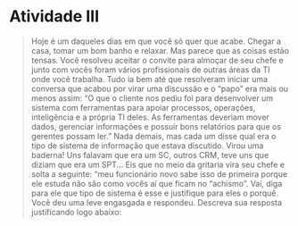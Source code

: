 # Atividade III

>Hoje é um daqueles dias em que você só quer que acabe. Chegar a casa, tomar um bom banho e relaxar. Mas parece que as coisas estão tensas. Você resolveu aceitar o convite para almoçar de seu chefe e junto com vocês foram vários profissionais de outras áreas da TI onde você trabalha.
Tudo ia bem até que resolveram iniciar uma conversa que acabou por virar uma discussão e o “papo” era mais ou menos assim:
“O que o cliente nos pediu foi para desenvolver um sistema com ferramentas para apoiar processos, operações, inteligência e a própria TI deles. As ferramentas deveriam mover dados, gerenciar informações e possuir bons relatórios para que os gerentes possam ler.”
Nada demais, mas cada um disse qual era o tipo de sistema de informação que estava discutido. Virou uma baderna! Uns falavam que era um SC, outros CRM, teve uns que diziam que era um SPT...
Eis que no meio da gritaria vira seu chefe e solta a seguinte: “meu funcionário novo sabe isso de primeira porque ele estuda não são como vocês aí que ficam no “achismo”.
Vai, diga para ele que tipo de sistema é esse e justifique para eles o porquê.
Você deu uma leve engasgada e respondeu.
Descreva sua resposta justificando logo abaixo:  

